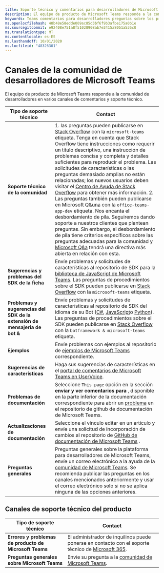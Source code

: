 ```yaml
---
title: Soporte técnico y comentarios para desarrolladores de Microsoft Teams
description: El equipo de producto de Microsoft Teams responde a la comunidad de desarrolladores en varios canales de comentarios y soporte técnico.
keywords: Teams comentarios para desarrolladores preguntas sobre los problemas póngase en contacto con el soporte solicitar errores contribuciones
ms.openlocfilehash: 48b48e58edde009ac85d3bf6f9b3afbe175a0b1e
ms.sourcegitcommit: e92408e751a8f51028908ab7e2415a8051a536c0
ms.translationtype: MT
ms.contentlocale: es-ES
ms.lasthandoff: 10/01/2020
ms.locfileid: "48326301"
---
```

# <a name="microsoft-teams-developer-community-channels"></a>Canales de la comunidad de desarrolladores de Microsoft Teams

El equipo de producto de Microsoft Teams responde a la comunidad de desarrolladores en varios canales de comentarios y soporte técnico.


|            **Tipo de soporte técnico**            |               **Contact**                                                                                  |
|-----------------------------------------------------|---------------------------------------------------------------------------------------------------------------------------------------------------------------------------------------------------------------------------------------------------------------------------------------------------------------------------------------------------------------------------------------------------------------------------------------------------------------------------------------------------|
|         **Soporte técnico de la comunidad**          | 1. las preguntas pueden publicarse en [Stack Overflow](https://stackoverflow.com/questions/tagged/microsoft-teams) con la `microsoft-teams` etiqueta. Tenga en cuenta que Stack Overflow tiene instrucciones como requerir un título descriptivo, una instrucción de problemas concisa y completa y detalles suficientes para reproducir el problema. Las solicitudes de características o las preguntas demasiado amplias no están relacionadas; los nuevos usuarios deben visitar el [Centro de Ayuda de Stack Overflow](https://stackoverflow.com/help/how-to-ask) para obtener más información.                                                                                                                                                                        2. Las preguntas también pueden publicarse en [Microsoft Q&una]( https://docs.microsoft.com/answers/topics/office-teams-app-dev.html) con la `office-teams-app-dev` etiqueta. Nos encanta el desbordamiento de pila. Seguiremos dando soporte a nuestros clientes que plantean preguntas. Sin embargo, el desbordamiento de pila tiene criterios específicos sobre las preguntas adecuadas para la comunidad y [Microsoft Q&a](/answers/topics/office-teams-app-dev.html) tendrá una directiva más abierta en relación con esta.                                                                                                    |
|        **Sugerencias y problemas del SDK de la ficha**        |  Envíe problemas y solicitudes de características al repositorio de SDK para la [biblioteca de JavaScript de Microsoft Teams](https://github.com/OfficeDev/microsoft-teams-library-js). Las preguntas de procedimientos sobre el SDK pueden publicarse en [Stack Overflow](https://stackoverflow.com/questions/tagged/microsoft-teams) con la `microsoft-teams` etiqueta.                                                                                                                                                                                                                       |
|            **Problemas y sugerencias del SDK de la extensión de mensajería de bot &**             |       Envíe problemas y solicitudes de características al repositorio de SDK del idioma de su Bot ([C#](https://github.com/Microsoft/botbuilder-dotnet/), [JavaScript](https://github.com/Microsoft/botbuilder-js)o [Python](https://github.com/Microsoft/botbuilder-python)). Las preguntas de procedimientos sobre el SDK pueden publicarse en [Stack Overflow](https://stackoverflow.com/questions/tagged/botframewor%20microsoft-teams) con la `botframework & microsoft-teams` etiqueta.                                                                                            |
| **Ejemplos** |             Envíe problemas con ejemplos al repositorio de [ejemplos de Microsoft Teams](/microsoftteams/platform/tutorials/code-samples) correspondiente.                                                                                                                                                                                            |
| **Sugerencias de características**             |      Haga sus sugerencias de características en el [portal de comentarios de Microsoft Teams en UserVoice](https://microsoftteams.uservoice.com/forums/555103-public-preview/category/182881-developer-platform).                                                                                                                                                            |
|        **Problemas de documentación**        |                                                                                                                                                                      Seleccione `This page` opción en la sección **enviar y ver comentarios para** , disponible en la parte inferior de la documentación correspondiente para abrir un [problema](https://github.com/MicrosoftDocs/msteams-docs/issues) en el repositorio de github de documentación de Microsoft Teams.                                                                                                                                                                      |
|       **Actualizaciones de documentación**        | Seleccione el vínculo editar en un artículo y envíe una solicitud de incorporación de cambios al repositorio de [GitHub de documentación de Microsoft Teams](https://github.com/MicrosoftDocs/msteams-docs) .                                                                                                                                                                      |
|          **Preguntas generales**         |          Preguntas generales sobre la plataforma para desarrolladores de Microsoft Teams, envíe un correo electrónico a la ayuda de la [comunidad de Microsoft Teams](mailto:microsoftteamsdev@microsoft.com). Se recomienda publicar las preguntas en los canales mencionados anteriormente y usar el correo electrónico solo si no se aplica ninguna de las opciones anteriores.                                                                                                                                                                          |

## <a name="product-support-channels"></a>Canales de soporte técnico del producto
|            **Tipo de soporte técnico**            |               **Contact**                                                                                  |
|-----------------------------------------------------|---------------------------------------------------------------------------------------------------------------------------------------------------------------------------------------------------------------------------------------------------------------------------------------------------------------------------------------------------------------------------------------------------------------------------------------------------------------------------------------------------|
|         **Errores y problemas de producto de Microsoft Teams**          | El administrador de inquilinos puede ponerse en contacto con el soporte técnico de [Microsoft 365](/microsoft-365/admin/contact-support-for-business-products).                                                            |
|        **Preguntas generales sobre Microsoft Teams**        |  Envíe su pregunta a la [comunidad de Microsoft Teams](https://answers.microsoft.com/en-us/msteams/forum).               |                                                                                                                                                         
